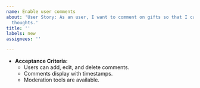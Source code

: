 ```yaml
---
name: Enable user comments
about: 'User Story: As an user, I want to comment on gifts so that I can share my
  thoughts.'
title: ''
labels: new
assignees: ''

---
```


- **Acceptance Criteria:**  
  - Users can add, edit, and delete comments.  
  - Comments display with timestamps.  
  - Moderation tools are available.
